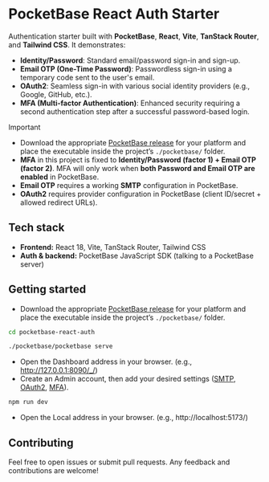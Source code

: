 # PocketBase React Auth Starter

Authentication starter built with **PocketBase**, **React**, **Vite**, **TanStack Router**, and **Tailwind CSS**.
It demonstrates:

- **Identity/Password**: Standard email/password sign-in and sign-up.
- **Email OTP (One-Time Password)**: Passwordless sign-in using a temporary code sent to the user's email.
- **OAuth2**: Seamless sign-in with various social identity providers (e.g., Google, GitHub, etc.).
- **MFA (Multi-factor Authentication)**: Enhanced security requiring a second authentication step after a successful password-based login.

> [!IMPORTANT]
>
> - Download the appropriate [PocketBase release](https://pocketbase.io/docs/) for your platform and place the executable inside the project’s `./pocketbase/` folder.
> - **MFA** in this project is fixed to **Identity/Password (factor 1) + Email OTP (factor 2)**.
>   MFA will only work when **both Password and Email OTP are enabled** in PocketBase.
> - **Email OTP** requires a working **SMTP** configuration in PocketBase.
> - **OAuth2** requires provider configuration in PocketBase (client ID/secret + allowed redirect URLs).

## Tech stack

- **Frontend:** React 18, Vite, TanStack Router, Tailwind CSS
- **Auth & backend:** PocketBase JavaScript SDK (talking to a PocketBase server)

## Getting started

- Download the appropriate [PocketBase release](https://pocketbase.io/docs/) for your platform and place the executable inside the project’s `./pocketbase/` folder.

```sh
cd pocketbase-react-auth
```

```sh
./pocketbase/pocketbase serve
```

- Open the Dashboard address in your browser. (e.g., http://127.0.0.1:8090/_/)
- Create an Admin account, then add your desired settings ([SMTP](https://pocketbase.io/docs/going-to-production/#use-smtp-mail-server), [OAuth2](https://pocketbase.io/docs/authentication/#authenticate-with-oauth2), [MFA](https://pocketbase.io/docs/going-to-production/#enable-mfa-for-superusers)).

```sh
npm run dev
```

- Open the Local address in your browser. (e.g., http://localhost:5173/)

## Contributing

Feel free to open issues or submit pull requests. Any feedback and contributions are welcome\!
